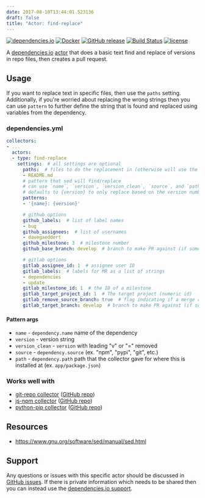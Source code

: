 ```yaml
---
date: 2017-08-10T13:44:01.523136
draft: false
title: "Actor: find-replace"
---
```



[![dependencies.io](https://img.shields.io/badge/dependencies.io-actor-3DA4E9.svg)](https://www.dependencies.io/docs/actors/)
[![Docker](https://img.shields.io/badge/dockerhub-actor--find--replace-22B8EB.svg)](https://hub.docker.com/r/dependencies/actor-find-replace/)
[![GitHub release](https://img.shields.io/github/release/dependencies-io/actor-find-replace.svg)](https://github.com/dependencies-io/actor-find-replace/releases)
[![Build Status](https://travis-ci.org/dependencies-io/actor-find-replace.svg?branch=master)](https://travis-ci.org/dependencies-io/actor-find-replace)
[![license](https://img.shields.io/github/license/dependencies-io/actor-find-replace.svg)](https://github.com/dependencies-io/actor-find-replace/blob/master/LICENSE)

A [dependencies.io](https://www.dependencies.io)
[actor](https://www.dependencies.io/docs/actors/)
that does a basic text find and replace of versions in repo files, then creates
a pull request.

## Usage

If you want to replace text in specific files, then use the `paths` setting.
Additionally, if you're worried about replacing the wrong strings then you can
use `pattern` to further define the string that is found and replaced using
variables from the dependency.

### dependencies.yml

```yaml
collectors:
- ...
  actors:
  - type: find-replace
    settings:  # all settings are optional
      paths:  # files to do the replacement in (otherwise will use the file the dependency was collected from)
      - README.md
      # pattern that sed will find/replace
      # can use `name`, `version`, `version_clean`, `source`, and `path` of the dependency
      # defaults to {version} to only replace based on the version numbers
      patterns:
      - '{name}: {version}'

      # github options
      github_labels:  # list of label names
      - bug
      github_assignees:  # list of usernames
      - davegaeddert
      github_milestone: 3  # milestone number
      github_base_branch: develop  # branch to make PR against (if something other than your default branch)

      # gitlab options
      gitlab_assignee_id: 1  # assignee user ID
      gitlab_labels:  # labels for MR as a list of strings
      - dependencies
      - update
      gitlab_milestone_id: 1  # the ID of a milestone
      gitlab_target_project_id: 1  # The target project (numeric id)
      gitlab_remove_source_branch: true  # flag indicating if a merge request should remove the source branch when merging
      gitlab_target_branch: develop  # branch to make PR against (if something other than your default branch)
```

#### Pattern args

- `name` - `dependency.name` name of the dependency
- `version` - version string
- `version_clean` - `version` with leading "v" or "=" removed
- `source` - `dependency.source` (ex. "npm", "pypi", "git", etc.)
- `path` - `dependency.path` path that the collector gave for where this is installed at (ex. `app/package.json`)


### Works well with

- [git-repo collector](https://www.dependencies.io/docs/collectors/git-repo/) ([GitHub repo](https://github.com/dependencies-io/collector-git-repo/))
- [js-npm collector](https://www.dependencies.io/docs/collectors/js-npm/) ([GitHub repo](https://github.com/dependencies-io/collector-js-npm/))
- [python-pip collector](https://www.dependencies.io/docs/collectors/python-pip/) ([GitHub repo](https://github.com/dependencies-io/collector-python-pip/))


## Resources

- https://www.gnu.org/software/sed/manual/sed.html

## Support

Any questions or issues with this specific actor should be discussed in [GitHub
issues](https://github.com/dependencies-io/actor-find-replace/issues). If there is
private information which needs to be shared then you can instead use the
[dependencies.io support](https://app.dependencies.io/support).
